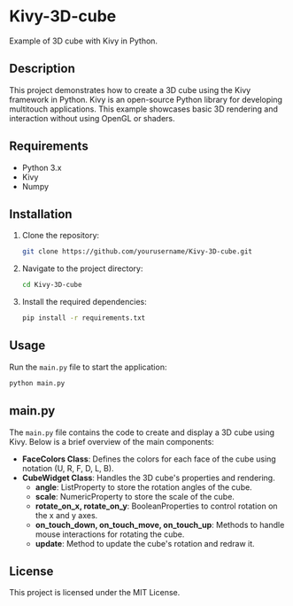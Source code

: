 # Kivy-3D-cube

Example of 3D cube with Kivy in Python.

## Description

This project demonstrates how to create a 3D cube using the Kivy framework in Python. Kivy is an open-source Python library for developing multitouch applications. This example showcases basic 3D rendering and interaction without using OpenGL or shaders.

## Requirements

- Python 3.x
- Kivy
- Numpy

## Installation

1. Clone the repository:
    ```sh
    git clone https://github.com/yourusername/Kivy-3D-cube.git
    ```
2. Navigate to the project directory:
    ```sh
    cd Kivy-3D-cube
    ```
3. Install the required dependencies:
    ```sh
    pip install -r requirements.txt
    ```

## Usage

Run the `main.py` file to start the application:
```sh
python main.py
```

## main.py

The `main.py` file contains the code to create and display a 3D cube using Kivy. Below is a brief overview of the main components:

- **FaceColors Class**: Defines the colors for each face of the cube using notation (U, R, F, D, L, B).
- **CubeWidget Class**: Handles the 3D cube's properties and rendering.
  - **angle**: ListProperty to store the rotation angles of the cube.
  - **scale**: NumericProperty to store the scale of the cube.
  - **rotate_on_x, rotate_on_y**: BooleanProperties to control rotation on the x and y axes.
  - **on_touch_down, on_touch_move, on_touch_up**: Methods to handle mouse interactions for rotating the cube.
  - **update**: Method to update the cube's rotation and redraw it.

## License

This project is licensed under the MIT License.
